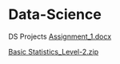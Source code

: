 # Data-Science
DS Projects
[Assignment_1.docx](https://github.com/AravindBajantri/Data-Science/files/6493882/Assignment_1.docx)

[Basic Statistics_Level-2.zip](https://github.com/AravindBajantri/Data-Science/files/6493878/Basic.Statistics_Level-2.zip)

